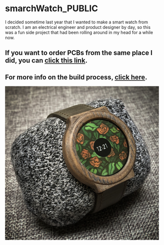 # smarchWatch_PUBLIC

I decided sometime last year that I wanted to make a smart watch from scratch. I am an electrical engineer and product designer by day, so this was a fun side project that had been rolling around in my head for a while now.

## If you want to order PCBs from the same place I did, you can [click this link](https://www.pcbway.com/project/shareproject/smarchWatch.html).

## For more info on the build process, [click here](https://imgur.com/a/FSBwD3g).

![smarchWatch](glamourShot.jpg)
